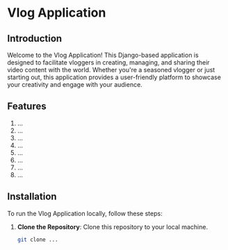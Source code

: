 # Vlog Application

## Introduction
Welcome to the Vlog Application! This Django-based application is designed to facilitate vloggers in creating, managing, and sharing their video content with the world. Whether you're a seasoned vlogger or just starting out, this application provides a user-friendly platform to showcase your creativity and engage with your audience.

## Features
1. ...
2. ...
3. ...
4. ...
5. ...
6. ...
7. ...
8. ...

## Installation
To run the Vlog Application locally, follow these steps:

1. **Clone the Repository**: Clone this repository to your local machine.
   ```bash
   git clone ...
